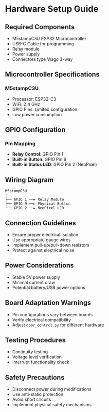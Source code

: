 # Hardware Setup Guide

## Required Components
- M5stampC3U ESP32 Microcontroller
- USB-C Cable for programming
- Relay module
- Power supply
- Connectors type Wago 3-way

## Microcontroller Specifications
### M5stampC3U
- Processor: ESP32-C3
- WiFi: 2.4 GHz
- GPIO Pins: Limited configuration
- Low power consumption

## GPIO Configuration
### Pin Mapping
- **Relay Control**: GPIO Pin 1
- **Built-in Button**: GPIO Pin 9
- **Built-in Status LED**: GPIO Pin 2 (NeoPixel)

## Wiring Diagram
```
M5stampC3U
│
├── GPIO 1 ──► Relay Module
├── GPIO 9 ──► Physical Button
└── GPIO 2 ──► NeoPixel LED
```

## Connection Guidelines
- Ensure proper electrical isolation
- Use appropriate gauge wires
- Implement pull-up/pull-down resistors
- Protect against electrical noise

## Power Considerations
- Stable 5V power supply
- Minimal current draw
- Potential battery/USB power options

## Board Adaptation Warnings
- Pin configurations vary between boards
- Verify electrical compatibility
- Adjust `door_control.py` for different hardware

## Testing Procedures
- Continuity testing
- Voltage level verification
- Interrupt functionality check

## Safety Precautions
- Disconnect power during modifications
- Use anti-static protection
- Avoid short circuits
- Implement physical safety mechanisms
